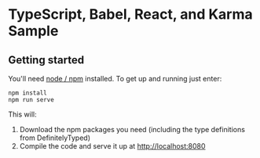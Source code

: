 # TypeScript, Babel, React, and Karma Sample

## Getting started

You'll need [node / npm](https://nodejs.org/) installed.  To get up and running just enter:

```
npm install
npm run serve
```

This will:

1. Download the npm packages you need (including the type definitions from DefinitelyTyped)
2. Compile the code and serve it up at [http://localhost:8080](http://localhost:8080)
